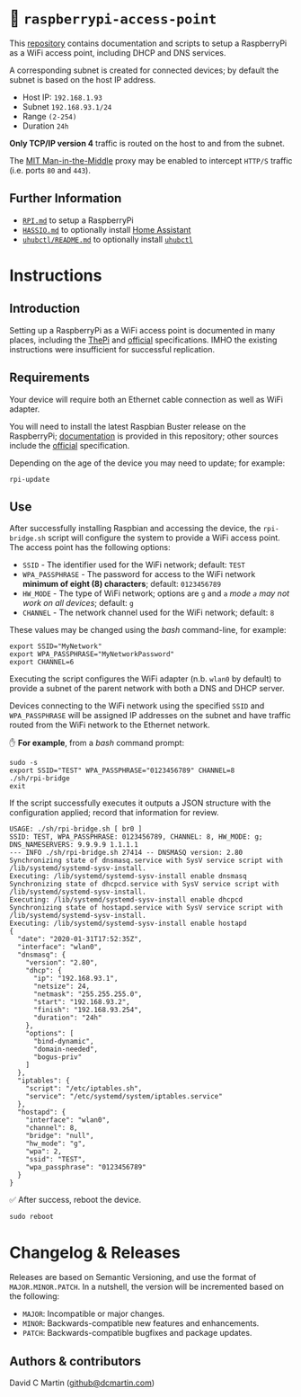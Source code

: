 
# &#128246; `raspberrypi-access-point`

This [repository][repository] contains documentation and scripts to setup a RaspberryPi as a WiFi access point, including
DHCP and DNS services.

A corresponding subnet is created for connected devices; by default the subnet is based on the host IP address.

+ Host IP: `192.168.1.93`
+ Subnet `192.168.93.1/24`
+ Range `(2-254)`
+ Duration `24h`

**Only TCP/IP version 4** traffic is routed on the host to and from the subnet.

The [MIT Man-in-the-Middle](https://mitmproxy.org/) proxy may be enabled to intercept `HTTP/S` traffic (i.e. ports `80` and `443`).

## Further Information

+ [`RPI.md`](doc/RPI.md) to setup a RaspberryPi
+ [`HASSIO.md`](doc/HASSIO.md) to optionally install [Home Assistant](http://home-assistant.io)
+ [`uhubctl/README.md`](uhubctl/README.md) to optionally install [`uhubctl`](https://github.com/mvp/uhubctl)

# Instructions

[arm64-shield]: https://img.shields.io/badge/aarch64-no-red.svg
[amd64-shield]: https://img.shields.io/badge/amd64-no-red.svg
[arm-shield]: https://img.shields.io/badge/armhf-yes-green.svg

## Introduction

Setting up a RaspberryPi as a WiFi access point is documented in many places, including the [ThePi](https://thepi.io/how-to-use-your-raspberry-pi-as-a-wireless-access-point/) and [official](https://www.raspberrypi.org/documentation/configuration/wireless/access-point.md) specifications.  IMHO the existing instructions were insufficient for successful replication.

## Requirements

Your device will require both an Ethernet cable connection as well as WiFi adapter.

You will need to install the latest Raspbian Buster release on the RaspberryPi; [documentation](doc/RPI.md) is provided in this repository; other sources include the [official](https://www.raspberrypi.org/documentation/installation/) specification.

Depending on the age of the device you may need to update; for example:

```
rpi-update
```

## Use

After successfully installing Raspbian and accessing the device, the `rpi-bridge.sh` script will configure the system to provide 
a WiFi access point.  The access point has the following options:

+ `SSID` - The identifier used for the WiFi network; default: `TEST`
+ `WPA_PASSPHRASE` - The password for access to the WiFi network **minimum of eight (8) characters**; default: `0123456789`
+ `HW_MODE` - The type of WiFi network; options are `g` and `a` _mode `a` may not work on all devices_; default: `g`
+ `CHANNEL` - The network channel used for the WiFi network; default: `8`

These values may be changed using the _bash_ command-line, for example:

```
export SSID="MyNetwork"
export WPA_PASSPHRASE="MyNetworkPassword"
export CHANNEL=6
```

Executing the script configures the WiFi adapter (n.b. `wlan0` by default) to provide a subnet of the parent network with both a DNS and DHCP server.

Devices connecting to the WiFi network using the specified `SSID` and `WPA_PASSPHRASE` will be assigned IP addresses on the subnet and have traffic routed from the WiFi network to the Ethernet network.

&#9995; **For example**, from a _bash_ command prompt:

```
sudo -s
export SSID="TEST" WPA_PASSPHRASE="0123456789" CHANNEL=8
./sh/rpi-bridge
exit
```

If the script successfully executes it outputs a JSON structure with the configuration applied; record that information for review.

```
USAGE: ./sh/rpi-bridge.sh [ br0 ]
SSID: TEST, WPA_PASSPHRASE: 0123456789, CHANNEL: 8, HW_MODE: g; DNS_NAMESERVERS: 9.9.9.9 1.1.1.1
--- INFO ./sh/rpi-bridge.sh 27414 -- DNSMASQ version: 2.80
Synchronizing state of dnsmasq.service with SysV service script with /lib/systemd/systemd-sysv-install.
Executing: /lib/systemd/systemd-sysv-install enable dnsmasq
Synchronizing state of dhcpcd.service with SysV service script with /lib/systemd/systemd-sysv-install.
Executing: /lib/systemd/systemd-sysv-install enable dhcpcd
Synchronizing state of hostapd.service with SysV service script with /lib/systemd/systemd-sysv-install.
Executing: /lib/systemd/systemd-sysv-install enable hostapd
{
  "date": "2020-01-31T17:52:35Z",
  "interface": "wlan0",
  "dnsmasq": {
    "version": "2.80",
    "dhcp": {
      "ip": "192.168.93.1",
      "netsize": 24,
      "netmask": "255.255.255.0",
      "start": "192.168.93.2",
      "finish": "192.168.93.254",
      "duration": "24h"
    },
    "options": [
      "bind-dynamic",
      "domain-needed",
      "bogus-priv"
    ]
  },
  "iptables": {
    "script": "/etc/iptables.sh",
    "service": "/etc/systemd/system/iptables.service"
  },
  "hostapd": {
    "interface": "wlan0",
    "channel": 8,
    "bridge": "null",
    "hw_mode": "g",
    "wpa": 2,
    "ssid": "TEST",
    "wpa_passphrase": "0123456789"
  }
}
```

&#9989; After success, reboot the device.

```
sudo reboot
```

# Changelog & Releases

Releases are based on Semantic Versioning, and use the format
of ``MAJOR.MINOR.PATCH``. In a nutshell, the version will be incremented
based on the following:

- ``MAJOR``: Incompatible or major changes.
- ``MINOR``: Backwards-compatible new features and enhancements.
- ``PATCH``: Backwards-compatible bugfixes and package updates.

## Authors & contributors

David C Martin (github@dcmartin.com)

[commits]: https://github.com/dcmartin/raspberrypi-access-point/commits/master
[contributors]: https://github.com/dcmartin/raspberrypi-access-point/graphs/contributors
[dcmartin]: https://github.com/dcmartin
[issue]: https://github.com/dcmartin/raspberrypi-access-point/issues
[repository]: https://github.com/dcmartin/raspberrypi-access-point
